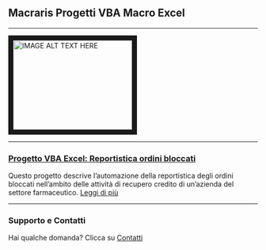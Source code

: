 ## Macraris Progetti VBA Macro Excel
****

<a href="http://www.youtube.com/watch?feature=player_embedded&v=GsoZaRI1gBI
" target="_blank"><img src="http://img.youtube.com/vi/GsoZaRI1gBI/0.jpg" 
alt="IMAGE ALT TEXT HERE" width="240" height="180" border="10" /></a>

*****

### [Progetto VBA Excel: Reportistica ordini bloccati](https://macraris-consulenza.github.io/ordini-bloccati-excel-vba/)
Questo progetto descrive l’automazione della reportistica degli ordini bloccati nell’ambito delle attività di recupero credito di un’azienda del settore farmaceutico. [Leggi di più](https://macraris-consulenza.github.io/ordini-bloccati-excel-vba/)

****


### Supporto e Contatti

Hai qualche domanda? Clicca su [Contatti](http://www.macraris.com/contatti)
